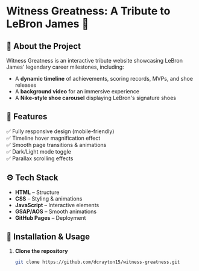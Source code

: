 # Witness Greatness: A Tribute to LeBron James 🏀

## 🚀 About the Project

Witness Greatness is an interactive tribute website showcasing LeBron James' legendary career milestones, including:

- A **dynamic timeline** of achievements, scoring records, MVPs, and shoe releases
- A **background video** for an immersive experience
- A **Nike-style shoe carousel** displaying LeBron's signature shoes

## 🎨 Features

✅ Fully responsive design (mobile-friendly)  
✅ Timeline hover magnification effect  
✅ Smooth page transitions & animations  
✅ Dark/Light mode toggle  
✅ Parallax scrolling effects

## ⚙️ Tech Stack

- **HTML** – Structure
- **CSS** – Styling & animations
- **JavaScript** – Interactive elements
- **GSAP/AOS** – Smooth animations
- **GitHub Pages** – Deployment

## 📂 Installation & Usage

1. **Clone the repository**
   ```bash
   git clone https://github.com/dcrayton15/witness-greatness.git
   ```
